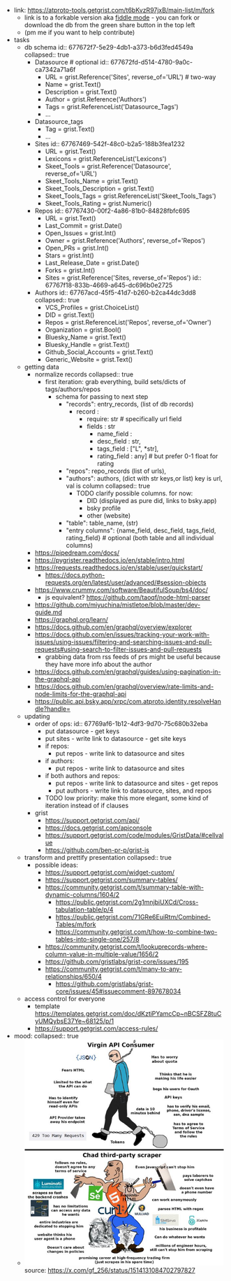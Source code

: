 - link: https://atproto-tools.getgrist.com/t6bKvzR97jxB/main-list/m/fork
	- link is to a forkable version aka [fiddle mode](https://support.getgrist.com/glossary/#fiddle-mode) - you can fork or download the db from the green share button in the top left
	- (pm me if you want to help contribute)
- tasks
	- db schema
	  id:: 677672f7-5e29-4db1-a373-b6d3fed4549a
	  collapsed:: true
		- Datasource # optional
		  id:: 677672fd-d514-4780-9a0c-ca7342a71a6f
			- URL = grist.Reference('Sites', reverse_of='URL') # two-way
			- Name = grist.Text()
			- Description = grist.Text()
			- Author = grist.Reference('Authors')
			- Tags = grist.ReferenceList('Datasource_Tags')
			- ...
		- Datasource_tags
			- Tag = grist.Text()
			- ...
		- Sites
		  id:: 67767469-542f-48c0-b2a5-188b3fea1232
			- URL = grist.Text()
			- Lexicons = grist.ReferenceList('Lexicons')
			- Skeet_Tools = grist.Reference('Datasource', reverse_of='URL')
			- Skeet_Tools_Name = grist.Text()
			- Skeet_Tools_Description = grist.Text()
			- Skeet_Tools_Tags = grist.ReferenceList('Skeet_Tools_Tags')
			- Skeet_Tools_Rating = grist.Numeric()
		- Repos
		  id:: 67767430-00f2-4a86-81b0-84828fbfc695
			- URL = grist.Text()
			- Last_Commit = grist.Date()
			- Open_Issues = grist.Int()
			- Owner = grist.Reference('Authors', reverse_of='Repos')
			- Open_PRs = grist.Int()
			- Stars = grist.Int()
			- Last_Release_Date = grist.Date()
			- Forks = grist.Int()
			- Sites = grist.Reference('Sites, reverse_of='Repos')
			  id:: 67767f18-833b-4669-a645-dc696b0e2725
		- Authors
		  id:: 67767acd-45f5-41d7-b260-b2ca44dc3dd8
		  collapsed:: true
			- VCS_Profiles = grist.ChoiceList()
			- DID = grist.Text()
			- Repos = grist.ReferenceList('Repos', reverse_of='Owner')
			- Organization = grist.Bool()
			- Bluesky_Name = grist.Text()
			- Bluesky_Handle = grist.Text()
			- Github_Social_Accounts = grist.Text()
			- Generic_Website = grist.Text()
	- getting data
		- normalize records
		  collapsed:: true
			- first iteration: grab everything, build sets/dicts of tags/authors/repos
				- schema for passing to next step
					- "records": entry_records, (list of db records)
						- record :
							- require: str # specifically url field
							- fields : str
								- name_field :
								- desc_field : str,
								- tags_field : ["L", *str],
								- rating_field : any] # but prefer 0-1 float for rating
					- "repos": repo_records (list of urls),
					- "authors": authors, (dict with str keys,or list) key is url, val is column
					  collapsed:: true
						- TODO clarify possible columns. for now:
							- DID (displayed as pure did, links to bsky.app)
							- bsky profile
							- other (website)
					- "table": table_name, (str)
					- "entry columns": {name_field, desc_field, tags_field, rating_field} # optional (both table and all individual columns)
		- https://pipedream.com/docs/
		- https://pygrister.readthedocs.io/en/stable/intro.html
		- https://requests.readthedocs.io/en/stable/user/quickstart/
			- https://docs.python-requests.org/en/latest/user/advanced/#session-objects
		- https://www.crummy.com/software/BeautifulSoup/bs4/doc/
			- js equivalent? https://github.com/taoqf/node-html-parser
		- https://github.com/miyuchina/mistletoe/blob/master/dev-guide.md
		- https://graphql.org/learn/
		- https://docs.github.com/en/graphql/overview/explorer
		- https://docs.github.com/en/issues/tracking-your-work-with-issues/using-issues/filtering-and-searching-issues-and-pull-requests#using-search-to-filter-issues-and-pull-requests
			- grabbing data from rss feeds of prs might be useful because they have more info about the author
		- https://docs.github.com/en/graphql/guides/using-pagination-in-the-graphql-api
		- https://docs.github.com/en/graphql/overview/rate-limits-and-node-limits-for-the-graphql-api
		- https://public.api.bsky.app/xrpc/com.atproto.identity.resolveHandle?handle=
	- updating
		- order of ops:
		  id:: 67769af6-1b12-4df3-9d70-75c680b32eba
			- put datasource - get keys
			- put sites - write link to datasource - get site keys
			- if repos:
				- put repos - write link to datasource and sites
			- if authors:
				- put repos - write link to datasource and sites
			- if both authors and repos:
				- put repos - write link to datasource and sites - get repos
				- put authors - write link to datasource, sites, and repos
			- TODO low priority: make this more elegant, some kind of iteration instead of if clauses
		- grist
			- https://support.getgrist.com/api/
			- https://docs.getgrist.com/apiconsole
			- https://support.getgrist.com/code/modules/GristData/#cellvalue
			- https://github.com/ben-pr-p/grist-js
	- transform and prettify presentation
	  collapsed:: true
		- possible ideas:
			- https://support.getgrist.com/widget-custom/
			- https://support.getgrist.com/summary-tables/
			- https://community.getgrist.com/t/summary-table-with-dynamic-columns/1604/2
				- https://public.getgrist.com/2g1mnjbiUXCd/Cross-tabulation-table/p/4
				- https://public.getgrist.com/71GRe6EuiRtm/Combined-Tables/m/fork
				- https://community.getgrist.com/t/how-to-combine-two-tables-into-single-one/257/8
			- https://community.getgrist.com/t/lookuprecords-where-column-value-in-multiple-value/1656/2
			- https://github.com/gristlabs/grist-core/issues/195
			- https://community.getgrist.com/t/many-to-any-relationships/650/4
				- https://github.com/gristlabs/grist-core/issues/45#issuecomment-897678034
	- access control for everyone
		- template https://templates.getgrist.com/doc/dKztiPYamcCp~nBCSFZ8tuCyUMQybsE37Ye~68125/p/1
		- https://support.getgrist.com/access-rules/
- mood:
  collapsed:: true
	- ![image.png](../assets/image_1735320252579_0.png) 
	  source: https://x.com/gf_256/status/1514131084702797827